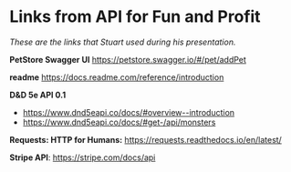 # Links from API for Fun and Profit

*These are the links that Stuart used during his presentation.* 

**PetStore Swagger UI** https://petstore.swagger.io/#/pet/addPet

**readme** https://docs.readme.com/reference/introduction

**D&D 5e API 0.1**

* https://www.dnd5eapi.co/docs/#overview--introduction
* https://www.dnd5eapi.co/docs/#get-/api/monsters

**Requests: HTTP for Humans:** https://requests.readthedocs.io/en/latest/

**Stripe API**: https://stripe.com/docs/api
